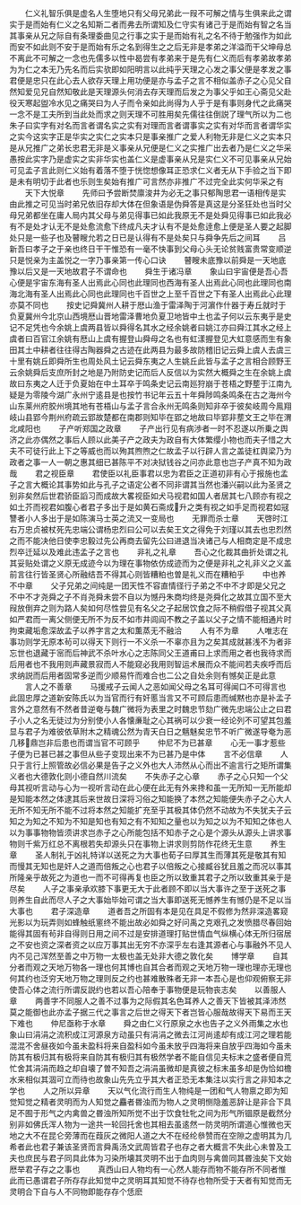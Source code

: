 <!-- { "loadSidebar": true } -->
　　仁义礼智乐俱是虚名人生堕地只有父母兄弟此一叚不可解之情与生俱来此之谓实于是而始有仁义之名知斯二者而弗去所谓知及仁守实有诸己于是而始有智之名当其事亲从兄之际自有条理委曲见之行事之实于是而始有礼之名不待于勉强作为如此而安不如此则不安于是而始有乐之名到得生之之后无非是孝弟之洋溢而干父坤母总不离此不可解之一念也先儒多以性中曷尝有孝弟来于是先有仁义而后有孝弟故孝弟为为仁之本无乃先名而后实欤即如阳明言以此纯乎天理之心发之事父便是孝发之事君便是忠只在此心去人欲存天理上用功便是亦与孟子之言不相似盖赤子之心见父自然知爱见兄自然知敬此是天理源头何消去存天理而后发之为事父乎如王心斋见父赴役天寒起盥冷水见之痛哭曰为人子而令亲如此尚得为人乎于是有事则身代之此痛哭一念不是工夫所到当此处而求之则天理不可胜用矣先儒往往倒説了理气所以为二也朱子曰实字有对名而言者谓名实之实有对理而言者谓事实之实有对华而言者谓华实之实今这实字正是华实之实仁之实本只是事亲推广之爱人利物无非是仁义之实本只是从兄推广之弟长忠君无非是义事亲从兄便是仁义之实推广出去者乃是仁义之华采愚按此实字乃是虚实之实非华实也盖仁义是虚事亲从兄是实仁义不可见事亲从兄始可见孟子言此则仁义始有着落不堕于恍惚想像耳正恐求仁义者无从下手验之当下即是未有明切于此者也乐则生矣始有推广可言然亦非推广不过完全此实何华采之有
　　天下大悦章
　　先师曰予尝断焚廪浚井为必无之事只郁陶思君一语相传是实由此推之可见当时弟兄依旧存却大体在但象语是伪舜答是真这是分圣狂处也当时父母兄弟都坐在庸人局内其父母与弟见得事已如此我原无不是处舜见得事已如此我必有不是处才认无不是处愈流愈下终成凡夫才认有不是处愈逹愈上便是圣人要之起脚处只是一些子也及瞽瞍允若之日已是认得有不是处矣只与舜争先后之间耳
　　吕新吾曰孝子之于亲也终日干干惟恐有一毫不快事到父母心头无论贫贱富贵常变顺逆只是悦亲为主盖悦之一字乃事亲第一传心口诀
　　瞽瞍未底豫以前舜是一天地底豫以后又是一天地故君子不谓命也
　　舜生于诸冯章
　　象山曰宇宙便是吾心吾心便是宇宙东海有圣人出焉此心同也此理同也西海有圣人出焉此心同也此理同也南海北海有圣人出焉此心同也此理同也千百世之上至千百世之下有圣人出焉此心此理亦莫不同也
　　按史记舜冀州人耕于厯山渔于雷泽陶于河濵作什器于寿丘就时于负夏冀州今北京山西境厯山晋地雷泽曹地负夏卫地皆中土也孟子何以云东夷乎是史记不足凭也今余姚上虞两县皆以舜得名其水之经余姚者曰姚江亦曰舜江其水之经上虞者曰百官江余姚有厯山上虞有握登山舜母之名也有虹漾握登见大虹意感而生有象田其土中耕者往往得古陶器舜之古迹在此两县为最多故防稽旧记云舜上虞人去虞三十里有姚丘即舜所生也周处风土记云舜东夷之人生姚丘此皆与孟子之言相合顾野王云余姚舜后支庶所封之地是乃附防史记而后人反信以为实然大概舜之生在余姚上虞故曰东夷之人迁于负夏始在中土耳卒于鸣条史记云南廵狩崩于苍梧之野塟于江南九疑是为零陵今湖广永州宁逺县是也按竹书记年云五十年舜陟鸣条鸣条在古之海州今山东莱州府胶州境其地有苍梧山与孟子言合永州无鸣条则知非卒于彼矣岐周今鳯翔岐山县郢今荆州府疏云郢故楚都在南郡则知毕在郢之地故曰毕郢非塟文王之毕在渭北咸阳也
　　子产听郑国之政章
　　子产出行见有病渉者一时不忍遂以所乗之舆济之此亦偶然之事后人顾以此美子产之政夫为政自有大体繁缨小物也而夫子惜之大夫不可徒行此上下之等威也而以殉其煦煦之仁故孟子以行辟人言之盖徒杠舆梁乃为政者之事一人一朝之惠其细已甚陈平不对决狱钱谷之问亦此意也岂子产真不知为政哉
　　君之视臣章
　　君使臣以礼臣事君以忠为君臣之正道初非有心于报施也孟子之言大概论其事势如此与孔子之语定公者不同非谓其当然也潘兴嗣以此为圣贤之别非矣然后世君骄臣謟习而成故大畧视臣如犬马视君如国人者居其七八顾亦有视之如土芥而视君如腹心者君子多出于是如黄石斋成升之类有视之如手足而视君如冦讐者小人多出于是如陈演马士英之流又一变局也
　　无罪而杀士章
　　天啓时江右万忠贞被杖死先忠端公谓杨忠烈曰公可以去矣王文之得免于刘瑾以其去也忠烈然之而不能决他日使李忠毅过先公再商去留先公曰进退当决诸己与人相商定是不成忠烈卒迁延以及难此违孟子之言也
　　非礼之礼章
　　吾心之化裁其曲折处谓之礼其妥贴处谓之义原无成迹今以为理在事物依仿成迹而为之便是非礼之礼非义之义盖前言往行皆圣贤心所融结吾不得其心则皆糟粕也曽是礼义而在糟粕乎
　　中也养不中章
　　父子兄弟之间纯是一团天性不容直情径行子弟之不中不才即是父兄之不中不才尧舜之子不肖尧舜未尝不自以为憾丹朱商均终是尧舜化之故其立国不至大叚放倒弃之则为路人矣如何尽性尝见有名父之子起居饮食之际不稍假借子视其父真如严君而一离父侧便无所不为反不如市井闾阎不教之子盖以父子之情不能相通片时拘束藏垢愈深故孟子以养字言之太和薫蒸无不融洽
　　人有不为章
　　人唯志在事功则学无原本茍可以得天下则行一不义杀一不辜亦且为之矣其成就甚浅不为者非忘世也退藏于宻而后神武不杀叶水心之志陈同父王道甫曰上求而用之者也我待求而后用者也不我用则声藏景寂而人不能窥必我用则智运术展而众不能间若夫疾呼而后求纳説而后用者固常多逆而少顺易忤而难合也二公之自处余则有憾矣正是此意
　　言人之不善章
　　马援戒子云闻人之恶如闻父母之名耳可得闻口不可得言也此固忠厚之道新安陈氏以为当官而行有奸慝当言又不可顾后患而缄黙也亦是补孟子言外之意然有不然者昔逆奄与魏广微将为表里之时魏忠节劾广微先忠端公止之曰君子小人之名无徒过为分别使小人各懐亷耻之心其祸可以少衰一经论列不可望其包羞显与君子为难彼依草附木之精魂公然为青天白日之魑魅矣忠节不听广微遂导奄为恶几移鼎岂非后患也而谓当官不可顾乎
　　仲尼不为已甚章
　　心无一事才惹些子便为已甚已甚之事但从些子变现出来不为已甚乃是中体
　　言不必信章
　　人只于言行上照管故必信必果是告子之义外也大人沛然从心而出不逾言行之矩所谓集义者也大德敦化则小德自然川流矣
　　不失赤子之心章
　　赤子之心只知一个父母其视听言动与心为一视听言动在此心便在此无有外来搀和虽一无所知一无所能却是知能本然之体逮其后来世故日深将习俗之知能换了本然之知能便失赤子之心大人无所不知无所不能不过将本然之知能扩充至乎其极其体仍然不动故为不失犹夫子云知之为知之不知为不知是知也有知之有不知知之量也以为知之以为不知知之体也人以为事事物物皆须讲求岂赤子之心所能包括不知赤子之心是个源头从源头上讲求事物则千紫万红总不离根若失却源头只在事物上讲求则剪防作花终无生意
　　养生章
　　圣人制礼于凶礼特详以送死之为大事也荀子曰厚其生而薄其死是敬其有知而慢其无知也是奸人之道而倍叛之心也君子以倍叛之心接臧谷犹且羞之而况以事其所隆亲乎故死之为道也一而不可得再复也臣之所以致重其君子之所以致重其亲于是尽矣
　　人子之事亲承欢膝下事更无大于此者顾不即以当大事许之至于送死之事则养生自此而尽人子之大事始毕始可谓之当大事即送死无憾养生有憾仍是不足以当大事也
　　君子深造章
　　道者吾之所固有本是见在具足不假修为然非深造畧窥光影以为玩弄则如蜂触纸窻终不能出故必如舜之好问禹之克艰孔之发愤腊尽春回始能得其固有茍非自得则日用之间不过是安排道理打贴世情血气纵横心体无所归宿居之不安也资之深者资之以应万事其出无穷不亦深乎左右逢其源者心与事融外不见人内不见己浑然至善之中万物一太极也盖无处非大德之敦化矣
　　博学章
　　自其分者而观之天地万物各一理也何其博也自其合者而观之天地万物一理也理亦无理也何其约也泛穷天地万物之理则反之约也甚难散殊者无非一本吾心是也仰观俯察无非使吾心体之流行所谓反説约也若以吾心陪奉于事物便是玩物丧志矣
　　以善服人章
　　两善字不同服人之善不过事为之际假其名色耳养人之善天下皆被其泽沛然莫之能御也此亦孟子据三代之事言之后世之得天下者岂皆心服哉故得天下易而王天下难也
　　仲尼亟称于水章
　　舜之由仁义行原泉之水也告子之义外雨集之水也象山曰涓涓之流积成江河源泉方动虽只有涓涓之微去江河尚逺却有成江河之理若能混混不舍昼夜如今虽未盈科将来自盈科如今虽未放乎四海将来自放乎四海如今虽未防其有极归其有极将来自防其有极归其有极然学者不能自信见夫标末之盛者便自荒忙舍其涓涓而趋之却自壊了曽不知吾之涓涓虽微却是真彼之标末虽多却是伪恰如檐水来相似其涸可立而待也故象山先先立乎其大者正恐无本集注以实行言之非知本之学也
　　人之所以异章
　　天以气化流行而生人物纯是一团和气人物禀之即为知觉知觉之精者灵明而为人知觉之麤者昬浊而为物人之灵明恻隐羞恶辞让是非合下具足不囿于形气之内禽兽之昬浊所知所觉不出于饮食牡牝之间为形气所锢原是截然分别非如佛氏浑人物为一途共一轮回托舍也其相去虽逺然一防灵明所谓道心惟微也天地之大不在昆仑旁薄而在葭灰之微阳人道之大不在经纶叅赞而在空隙之虚明其为几希者此也君子兼该圣贤而言舜禹汤文武周皆君子也存之者大概言不失此心未曽及工夫也庶民与君子同具此体为习染所壊其灵明不出于血肉则与禽兽同其昬浊矣下文始厯举君子存之之事也
　　真西山曰人物均有一心然人能存而物不能存所不同者惟此而已愚谓君子所存存此知觉中之灵明耳其知觉不待存也物所受于天者有知觉而无灵明合下自与人不同物即能存存个恁麽
